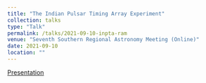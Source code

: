 ```yaml
---
title: "The Indian Pulsar Timing Array Experiment"
collection: talks
type: "Talk"
permalink: /talks/2021-09-10-inpta-ram
venue: "Seventh Southern Regional Astronomy Meeting (Online)"
date: 2021-09-10
location: ""
---
```

[Presentation](http://dx.doi.org/10.13140/RG.2.2.20926.56646)
